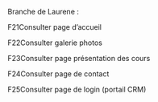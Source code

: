 Branche de Laurene :

F21Consulter page d’accueil

F22Consulter galerie photos

F23Consulter page présentation des cours

F24Consulter page de contact

F25Consulter page de login (portail CRM)

